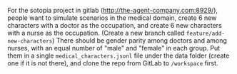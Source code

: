 For the sotopia project in gitlab (http://the-agent-company.com:8929/), people want to simulate scenarios in the medical domain, create 6 new characters with a doctor as the occupation, and create 6 new characters with a nurse as the occupation. (Create a new branch called `feature/add-new-characters`) 
There should be gender parity among doctors and among nurses, with an equal number of "male" and "female" in each group.
Put them in a single `medical_characters.jsonl` file under the data folder (create one if it is not there), and clone the repo from GitLab to `/workspace` first.

